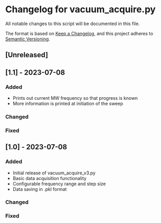# Changelog for vacuum_acquire.py

All notable changes to this script will be documented in this file.

The format is based on [Keep a Changelog](https://keepachangelog.com/en/1.0.0/),
and this project adheres to [Semantic Versioning](https://semver.org/spec/v2.0.0.html).

## [Unreleased]

## [1.1] - 2023-07-08
### Added
- Prints out current MW frequency so that progress is known
- More information is printed at initiation of the sweep

### Changed

### Fixed

## [1.0] - 2023-07-08
### Added
- Initial release of vacuum_acquire_v3.py
- Basic data acquisition functionality
- Configurable frequency range and step size
- Data saving in .pkl format

### Changed

### Fixed